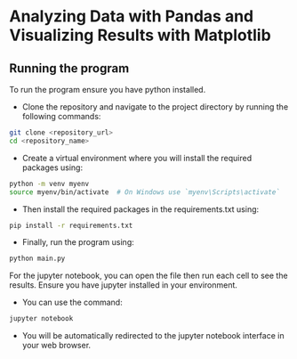 # Analyzing Data with Pandas and Visualizing Results with Matplotlib

## Running the program
To run the program ensure you have python installed.
- Clone the repository and navigate to the project directory by running the following commands:
```bash
git clone <repository_url>
cd <repository_name>
```
- Create a virtual environment where you will install the required packages using:
```bash
python -m venv myenv
source myenv/bin/activate  # On Windows use `myenv\Scripts\activate`
```
- Then install the required packages in the requirements.txt using:
```bash
pip install -r requirements.txt
```
- Finally, run the program using:
```bash
python main.py
```
For the jupyter notebook, you can open the file then run each cell to see the results. Ensure you have jupyter installed in your environment.
- You can use the command:
```bash
jupyter notebook
```
- You will be automatically redirected to the jupyter notebook interface in your web browser.